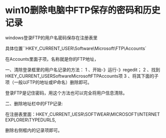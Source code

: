 # win10删除电脑中FTP保存的密码和历史记录

windows登录FTP的用户名密码保存在注册表里

具体位置``HKEY_CURRENT_USER\Software\Microsoft\FTP\Accounts`

在Accounts里面子项，名称就是你的FTP地址，

一、清除登录框里的用户名记录的方法：
    1 、开始-》运行-》regedit；
    2 、找到HKEY_CURRENT_USERSoftwareMicrosoftFTPAccounts项
    3 、将其下面的子项（一般以FTP的地址或IP命名）删除即可。

登录FTP是记住密码，用这个方法也可以完全将用户信息清除。

二、删除地址栏中的FTP记录:

在注册表里面：HKEY_CURRENT_UESR\SOFTWEAR\MICROSOFT\INTERNET EXPLORER\TYPEDURLS,

删除右侧框内的记录项即可。